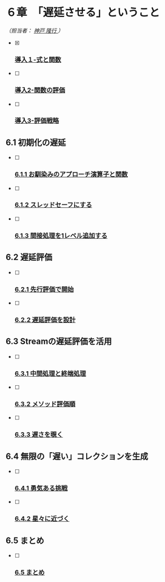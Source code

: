 # ６章　「遅延させる」ということ

*（担当者： [神戸 隆行 ](https://github.com/TakayukiKando) ）*

- [x] ### [導入１-式と関数](./6.0.1.式と関数.md)
- [ ] ### [導入2-関数の評価](./6.0.2.関数の評価.md)
- [ ] ### [導入3-評価戦略](./6.0.3.評価戦略.md)

## 6.1 初期化の遅延

- [ ] ### [6.1.1 お馴染みのアプローチ演算子と関数](./6.1.1.お馴染みのアプローチ.md)
- [ ] ### [6.1.2 スレッドセーフにする](./6.1.2.スレッドセーフにする.md)
- [ ] ### [6.1.3 間接処理を1レベル追加する](./6.1.3.間接処理を1レベル追加する.md)

## 6.2 遅延評価

- [ ] ### [6.2.1 先行評価で開始](./6.2.1.先行評価で開始.md)
- [ ] ### [6.2.2 遅延評価を設計](./6.2.2.遅延評価を設計.md)

## 6.3 Streamの遅延評価を活用

- [ ] ### [6.3.1 中間処理と終端処理](./6.3.1.中間処理と終端処理.md)
- [ ] ### [6.3.2 メソッド評価順](./6.3.2.メソッド評価順.md)
- [ ] ### [6.3.3 遅さを覗く](./6.3.3.遅さを覗く.md)

## 6.4 無限の「遅い」コレクションを生成

- [ ] ### [6.4.1 勇気ある挑戦](./6.4.1.勇気ある挑戦.md)
- [ ] ### [6.4.2 星々に近づく](./6.4.2.星々に近づく.md)

## 6.5 まとめ

- [ ] ### [6.5 まとめ](./6.5.0.まとめ.md)

